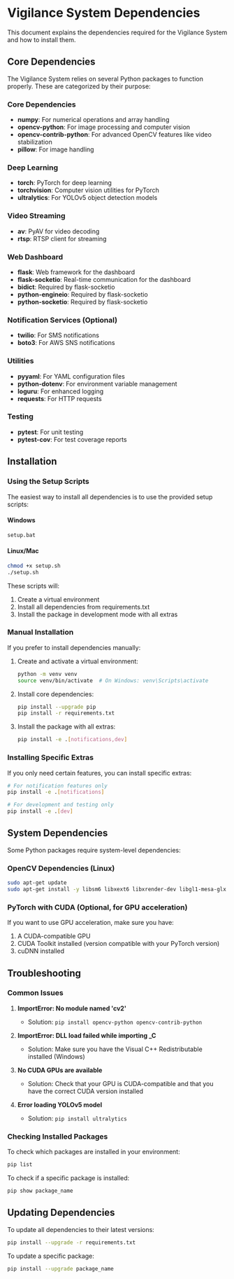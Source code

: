 # Vigilance System Dependencies

This document explains the dependencies required for the Vigilance System and how to install them.

## Core Dependencies

The Vigilance System relies on several Python packages to function properly. These are categorized by their purpose:

### Core Dependencies
- **numpy**: For numerical operations and array handling
- **opencv-python**: For image processing and computer vision
- **opencv-contrib-python**: For advanced OpenCV features like video stabilization
- **pillow**: For image handling

### Deep Learning
- **torch**: PyTorch for deep learning
- **torchvision**: Computer vision utilities for PyTorch
- **ultralytics**: For YOLOv5 object detection models

### Video Streaming
- **av**: PyAV for video decoding
- **rtsp**: RTSP client for streaming

### Web Dashboard
- **flask**: Web framework for the dashboard
- **flask-socketio**: Real-time communication for the dashboard
- **bidict**: Required by flask-socketio
- **python-engineio**: Required by flask-socketio
- **python-socketio**: Required by flask-socketio

### Notification Services (Optional)
- **twilio**: For SMS notifications
- **boto3**: For AWS SNS notifications

### Utilities
- **pyyaml**: For YAML configuration files
- **python-dotenv**: For environment variable management
- **loguru**: For enhanced logging
- **requests**: For HTTP requests

### Testing
- **pytest**: For unit testing
- **pytest-cov**: For test coverage reports

## Installation

### Using the Setup Scripts

The easiest way to install all dependencies is to use the provided setup scripts:

#### Windows
```bash
setup.bat
```

#### Linux/Mac
```bash
chmod +x setup.sh
./setup.sh
```

These scripts will:
1. Create a virtual environment
2. Install all dependencies from requirements.txt
3. Install the package in development mode with all extras

### Manual Installation

If you prefer to install dependencies manually:

1. Create and activate a virtual environment:
   ```bash
   python -m venv venv
   source venv/bin/activate  # On Windows: venv\Scripts\activate
   ```

2. Install core dependencies:
   ```bash
   pip install --upgrade pip
   pip install -r requirements.txt
   ```

3. Install the package with all extras:
   ```bash
   pip install -e .[notifications,dev]
   ```

### Installing Specific Extras

If you only need certain features, you can install specific extras:

```bash
# For notification features only
pip install -e .[notifications]

# For development and testing only
pip install -e .[dev]
```

## System Dependencies

Some Python packages require system-level dependencies:

### OpenCV Dependencies (Linux)
```bash
sudo apt-get update
sudo apt-get install -y libsm6 libxext6 libxrender-dev libgl1-mesa-glx
```

### PyTorch with CUDA (Optional, for GPU acceleration)
If you want to use GPU acceleration, make sure you have:
1. A CUDA-compatible GPU
2. CUDA Toolkit installed (version compatible with your PyTorch version)
3. cuDNN installed

## Troubleshooting

### Common Issues

1. **ImportError: No module named 'cv2'**
   - Solution: `pip install opencv-python opencv-contrib-python`

2. **ImportError: DLL load failed while importing _C**
   - Solution: Make sure you have the Visual C++ Redistributable installed (Windows)

3. **No CUDA GPUs are available**
   - Solution: Check that your GPU is CUDA-compatible and that you have the correct CUDA version installed

4. **Error loading YOLOv5 model**
   - Solution: `pip install ultralytics`

### Checking Installed Packages

To check which packages are installed in your environment:
```bash
pip list
```

To check if a specific package is installed:
```bash
pip show package_name
```

## Updating Dependencies

To update all dependencies to their latest versions:
```bash
pip install --upgrade -r requirements.txt
```

To update a specific package:
```bash
pip install --upgrade package_name
```

